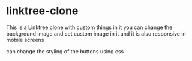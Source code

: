 # linktree-clone
This is a Linktree clone with custom things in it
you can change the background image and set custom image in it and it is also
responsive in mobile screens

can change the styling of the buttons using css

